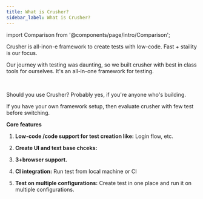 ```yaml
---
title: What is Crusher?
sidebar_label: What is Crusher?
---
```


import Comparison from '@components/page/intro/Comparison';

<head>
  <title>What is Crusher?</title>
  <meta
    name="description"
    content="How crusher works? How it's different from other solutions like playwright, selenium, cypress?"
  />
</head>

Crusher is all-inon-e framework to create tests with low-code. Fast + staility is our focus.

Our journey with testing was daunting, so we built crusher with best in class tools for ourselves. It's an all-in-one framework for testing.

<Comparison/>

<br/>

Should you use Crusher? Probably yes, if you're anyone who's building. 

If you have your own framework setup, then evaluate crusher with few test before switching.


**Core features**

1. **Low-code /code support for test creation like:** Login flow, etc.

2. **Create UI and text base chceks:**

3. **3+browser support.** 

4. **CI integration:** Run test from local machine or CI

5. **Test on multiple configurations:** Create test in one place and run it on multiple configurations.
